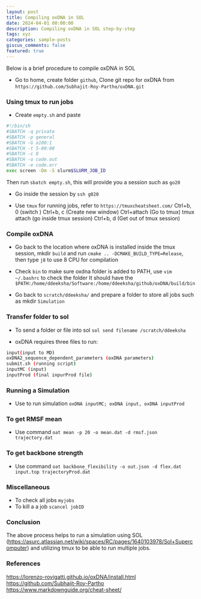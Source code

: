 ```yaml
---
layout: post
title: Compiling oxDNA in SOL
date: 2024-04-01 00:00:00
description: Compiling oxDNA in SOL step-by-step 
tags: xyz
categories: sample-posts
giscus_comments: false
featured: true
---
```


Below is a brief procedure to compile oxDNA in SOL 

- Go to home, create folder `github`, Clone git repo for oxDNA from `https://github.com/Subhajit-Roy-Partho/oxDNA.git`

### Using tmux to run jobs 

- Create `empty.sh` and paste 
```bash
#!/bin/sh
#SBATCH -q private
#SBATCH -p general
#SBATCH -G a100:1
#SBATCH -t 5-00:00
#SBATCH -c 8
#SBATCH -o code.out
#SBATCH -e code.err
exec screen -Dm -S slurm$SLURM_JOB_ID
```
Then run `sbatch empty.sh`, this will provide you a session such as `go20`

- Go inside the session by `ssh g020`

- Use `tmux` for running jobs, refer to `https://tmuxcheatsheet.com/`
Ctrl+b, 0 (switch )
Ctrl+b, c (Create new window)
Ctrl+attach (Go to tmux)
tmux attach (go inside tmux session)
Ctrl+b, d (Get out of tmux session)

### Compile oxDNA 

- Go back to the location where oxDNA is installed inside the tmux session, mkdir `build` and run `cmake .. -DCMAKE_BUILD_TYPE=Release`, then type `j8` to use 8 CPU for compilation

- Check `bin` to make sure oxdna folder is added to PATH, use `vim ~/.bashrc` to check the folder
It should have the `$PATH:/home/ddeeksha/Software:/home/ddeeksha/github/oxDNA/build/bin`

- Go back to `scratch/ddeeksha/` and prepare a folder to store all jobs such as mkdir `Simulation`

### Transfer folder to sol 

- To send a folder or file into sol `sol send filename /scratch/ddeeksha`

- oxDNA requires three files to run:
```bash
input(input to MD)
oxDNA2_sequence_dependent_parameters (oxDNA parameters)
submit.sh (running script)
inputMC (input)
inputProd (final inpurProd file)
```

### Running a Simulation 

- Use to run simulation `oxDNA inputMC; oxDNA input, oxDNA inputProd`

### To get RMSF mean 

- Use command `oat mean -p 20 -o mean.dat -d rmsf.json trajectory.dat`

### To get backbone strength 

- Use command `oat backbone_flexibility -o out.json -d flex.dat input.top trajectoryProd.dat`

### Miscellaneous

- To check all jobs `myjobs`
- To kill a a job `scancel jobID`

### Conclusion

The above process helps to run a simulation using SOL (https://asurc.atlassian.net/wiki/spaces/RC/pages/1640103978/Sol+Supercomputer) and utilizing tmux to be able to run multiple jobs.

### References

https://lorenzo-rovigatti.github.io/oxDNA/install.html
https://github.com/Subhajit-Roy-Partho
https://www.markdownguide.org/cheat-sheet/
